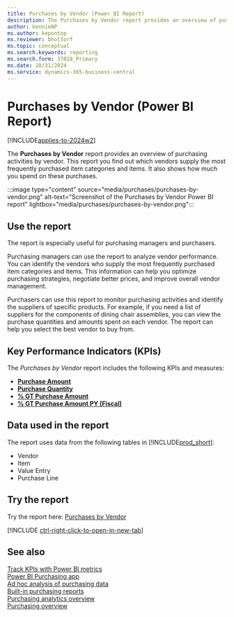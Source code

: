 ```yaml
---
title: Purchases by Vendor (Power BI Report)
description: The Purchases by Vendor report provides an overview of purchasing activities by vendor.
author: kennieNP
ms.author: kepontop
ms.reviewer: bholtorf
ms.topic: conceptual
ms.search.keywords: reporting
ms.search.form: 37018_Primary
ms.date: 10/31/2024
ms.service: dynamics-365-business-central
---
```


# Purchases by Vendor (Power BI Report)

[!INCLUDE[applies-to-2024w2](includes/applies-to-2024w2.md)]

The **Purchases by Vendor** report provides an overview of purchasing activities by vendor. This report you find out which vendors supply the most frequently purchased item categories and items. It also shows how much you spend on these purchases.

:::image type="content" source="media/purchases/purchases-by-vendor.png" alt-text="Screenshot of the Purchases by Vendor Power BI report" lightbox="media/purchases/purchases-by-vendor.png":::

## Use the report

The report is especially useful for purchasing managers and purchasers.

Purchasing managers can use the report to analyze vendor performance. You can identify the vendors who supply the most frequently purchased item categories and items. This information can help you optimize purchasing strategies, negotiate better prices, and improve overall vendor management.

Purchasers can use this report to monitor purchasing activities and identify the suppliers of specific products. For example, if you need a list of suppliers for the components of dining chair assemblies, you can view the purchase quantities and amounts spent on each vendor. The report can help you select the best vendor to buy from.

## Key Performance Indicators (KPIs)

The *Purchases by Vendor* report includes the following KPIs and measures: 

- [**Purchase Amount**](purchases-powerbi-kpis.md#purchase-amount)
- [**Purchase Quantity**](purchases-powerbi-kpis.md#purchase-quantity)
- [**% GT Purchase Amount**](purchases-powerbi-kpis.md#-gt-purchase-amount)
- [**% GT Purchase Amount PY (Fiscal)**](purchases-powerbi-kpis.md#-gt-purchase-amount-py-fiscal)


## Data used in the report

The report uses data from the following tables in [!INCLUDE[prod_short](includes/prod_short.md)]:

- Vendor
- Item
- Value Entry
- Purchase Line

## Try the report

Try the report here: [Purchases by Vendor](https://businesscentral.dynamics.com?page=37018)

[!INCLUDE [ctrl-right-click-to-open-in-new-tab](includes/ctrl-right-click-to-open-in-new-tab.md)]

## See also

[Track KPIs with Power BI metrics](track-kpis-with-power-bi-metrics.md)  
[Power BI Purchasing app](purchases-powerbi-app.md)  
[Ad hoc analysis of purchasing data](ad-hoc-analysis-purchasing.md)  
[Built-in purchasing reports](purchase-reports.md)  
[Purchasing analytics overview](purchasing-analytics-overview.md)  
[Purchasing overview](purchasing-manage-purchasing.md)  
